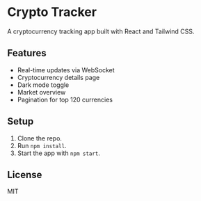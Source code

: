 # Crypto Tracker
A cryptocurrency tracking app built with React and Tailwind CSS.

## Features
- Real-time updates via WebSocket
- Cryptocurrency details page
- Dark mode toggle
- Market overview
- Pagination for top 120 currencies

## Setup
1. Clone the repo.
2. Run `npm install`.
3. Start the app with `npm start`.

## License
MIT
